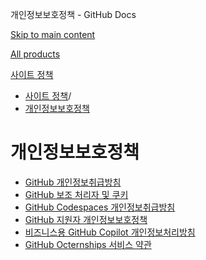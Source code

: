 개인정보보호정책 - GitHub Docs

[Skip to main content](#main-content)

[All products](/ko)

[사이트 정책](/ko/site-policy)

* [사이트 정책](/ko/site-policy)/
* [개인정보보호정책](/ko/site-policy/privacy-policies)

개인정보보호정책
==========

* [GitHub 개인정보취급방침](/ko/site-policy/privacy-policies/github-privacy-statement)
* [GitHub 보조 처리자 및 쿠키](/ko/site-policy/privacy-policies/github-subprocessors-and-cookies)
* [GitHub Codespaces 개인정보취급방침](/ko/site-policy/privacy-policies/github-codespaces-privacy-statement)
* [GitHub 지원자 개인정보보호정책](/ko/site-policy/privacy-policies/github-candidate-privacy-policy)
* [비즈니스용 GitHub Copilot 개인정보처리방침](/ko/site-policy/privacy-policies/github-copilot-for-business-privacy-statement)
* [GitHub Octernships 서비스 약관](/ko/site-policy/privacy-policies/github-octernships-terms-of-service)
